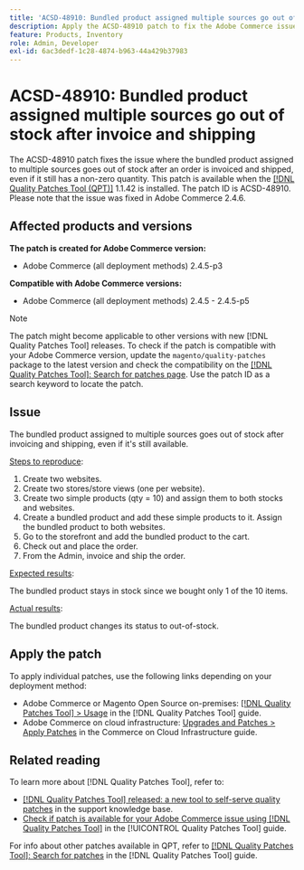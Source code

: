 ```yaml
---
title: 'ACSD-48910: Bundled product assigned multiple sources go out of stock after invoice and shipping'
description: Apply the ACSD-48910 patch to fix the Adobe Commerce issue where the bundled product assigned to multiple sources goes out-of-stock after an order is invoiced and shipped, even if it still has a non-zero quantity.
feature: Products, Inventory
role: Admin, Developer
exl-id: 6ac3dedf-1c28-4874-b963-44a429b37983
---
```

# ACSD-48910: Bundled product assigned multiple sources go out of stock after invoice and shipping

The ACSD-48910 patch fixes the issue where the bundled product assigned to multiple sources goes out of stock after an order is invoiced and shipped, even if it still has a non-zero quantity. This patch is available when the [[!DNL Quality Patches Tool (QPT)]](https://experienceleague.adobe.com/en/docs/commerce-knowledge-base/kb/announcements/commerce-announcements/magento-quality-patches-released-new-tool-to-self-serve-quality-patches) 1.1.42 is installed. The patch ID is ACSD-48910. Please note that the issue was fixed in Adobe Commerce 2.4.6.

## Affected products and versions

**The patch is created for Adobe Commerce version:**

* Adobe Commerce (all deployment methods) 2.4.5-p3

**Compatible with Adobe Commerce versions:**

* Adobe Commerce (all deployment methods) 2.4.5 - 2.4.5-p5

>[!NOTE]
>
>The patch might become applicable to other versions with new [!DNL Quality Patches Tool] releases. To check if the patch is compatible with your Adobe Commerce version, update the `magento/quality-patches` package to the latest version and check the compatibility on the [[!DNL Quality Patches Tool]: Search for patches page](https://experienceleague.adobe.com/tools/commerce-quality-patches/index.html). Use the patch ID as a search keyword to locate the patch.

## Issue

The bundled product assigned to multiple sources goes out of stock after invoicing and shipping, even if it's still available.

<u>Steps to reproduce</u>:

1. Create two websites.
1. Create two stores/store views (one per website).
1. Create two simple products (qty = 10) and assign them to both stocks and websites.
1. Create a bundled product and add these simple products to it. Assign the bundled product to both websites.
1. Go to the storefront and add the bundled product to the cart.
1. Check out and place the order.
1. From the Admin, invoice and ship the order.

<u>Expected results</u>:

The bundled product stays in stock since we bought only 1 of the 10 items.

<u>Actual results</u>:

The bundled product changes its status to out-of-stock.

## Apply the patch

To apply individual patches, use the following links depending on your deployment method:

* Adobe Commerce or Magento Open Source on-premises: [[!DNL Quality Patches Tool] > Usage](https://experienceleague.adobe.com/docs/commerce-operations/tools/quality-patches-tool/usage.html) in the [!DNL Quality Patches Tool] guide.
* Adobe Commerce on cloud infrastructure: [Upgrades and Patches > Apply Patches](https://experienceleague.adobe.com/docs/commerce-cloud-service/user-guide/develop/upgrade/apply-patches.html) in the Commerce on Cloud Infrastructure guide.

## Related reading

To learn more about [!DNL Quality Patches Tool], refer to:

* [[!DNL Quality Patches Tool] released: a new tool to self-serve quality patches](https://experienceleague.adobe.com/en/docs/commerce-knowledge-base/kb/announcements/commerce-announcements/magento-quality-patches-released-new-tool-to-self-serve-quality-patches) in the support knowledge base.
* [Check if patch is available for your Adobe Commerce issue using [!DNL Quality Patches Tool]](/help/tools/quality-patches-tool/patches-available-in-qpt/check-patch-for-magento-issue-with-magento-quality-patches.md) in the [!UICONTROL Quality Patches Tool] guide.


For info about other patches available in QPT, refer to [[!DNL Quality Patches Tool]: Search for patches](https://experienceleague.adobe.com/tools/commerce-quality-patches/index.html) in the [!DNL Quality Patches Tool] guide.
